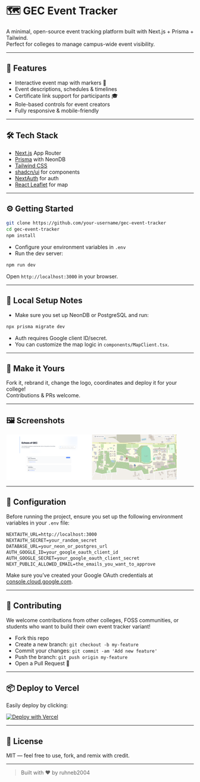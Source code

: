 # 🗺️ GEC Event Tracker

A minimal, open-source event tracking platform built with Next.js + Prisma + Tailwind.  
Perfect for colleges to manage campus-wide event visibility.

---

## 🚀 Features

- Interactive event map with markers 🧭
- Event descriptions, schedules & timelines
- Certificate link support for participants 🎓
- Role-based controls for event creators
- Fully responsive & mobile-friendly

---

## 🛠 Tech Stack

- [Next.js](https://nextjs.org) App Router
- [Prisma](https://prisma.io) with NeonDB
- [Tailwind CSS](https://tailwindcss.com)
- [shadcn/ui](https://ui.shadcn.dev) for components
- [NextAuth](https://next-auth.js.org/) for auth
- [React Leaflet](https://react-leaflet.js.org/) for map

---

## ⚙️ Getting Started

```bash
git clone https://github.com/your-username/gec-event-tracker
cd gec-event-tracker
npm install
```

- Configure your environment variables in `.env`
- Run the dev server:

```bash
npm run dev
```

Open `http://localhost:3000` in your browser.

---

## 🧪 Local Setup Notes

- Make sure you set up NeonDB or PostgreSQL and run:

```bash
npx prisma migrate dev
```

- Auth requires Google client ID/secret.
- You can customize the map logic in `components/MapClient.tsx`.

---

## 🧩 Make it Yours

Fork it, rebrand it, change the logo, coordinates and deploy it for your college!  
Contributions & PRs welcome.

---

## 🖼️ Screenshots

<p float="left">
  <img src="public/screenshot-home.png" width="45%" />
  <img src="public/screenshot-map.png" width="45%" />
</p>

---

## 🧰 Configuration

Before running the project, ensure you set up the following environment variables in your `.env` file:

```env
NEXTAUTH_URL=http://localhost:3000
NEXTAUTH_SECRET=your_random_secret
DATABASE_URL=your_neon_or_postgres_url
AUTH_GOOGLE_ID=your_google_oauth_client_id
AUTH_GOOGLE_SECRET=your_google_oauth_client_secret
NEXT_PUBLIC_ALLOWED_EMAIL=the_emails_you_want_to_approve
```

Make sure you’ve created your Google OAuth credentials at [console.cloud.google.com](https://console.cloud.google.com).

---

## 🤝 Contributing

We welcome contributions from other colleges, FOSS communities, or students who want to build their own event tracker variant!

- Fork this repo
- Create a new branch: `git checkout -b my-feature`
- Commit your changes: `git commit -am 'Add new feature'`
- Push the branch: `git push origin my-feature`
- Open a Pull Request 🚀

---

## 📦 Deploy to Vercel

Easily deploy by clicking:

[![Deploy with Vercel](https://vercel.com/button)](https://vercel.com/new)

---

## 📄 License

MIT — feel free to use, fork, and remix with credit.

---

> Built with ❤️ by ruhneb2004
